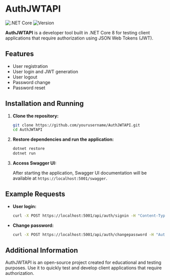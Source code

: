 # AuthJWTAPI

![.NET Core](https://img.shields.io/badge/.NET%20Core-8.0-blue) ![Version](https://img.shields.io/badge/version-1.0.0-green)

**AuthJWTAPI** is a developer tool built in .NET Core 8 for testing client applications that require authorization using JSON Web Tokens (JWT).

## Features

- User registration
- User login and JWT generation
- User logout
- Password change
- Password reset

## Installation and Running

1. **Clone the repository:**

    ```bash
    git clone https://github.com/yourusername/AuthJWTAPI.git
    cd AuthJWTAPI
    ```

2. **Restore dependencies and run the application:**

    ```bash
    dotnet restore
    dotnet run
    ```

3. **Access Swagger UI:**

    After starting the application, Swagger UI documentation will be available at `https://localhost:5001/swagger`.

## Example Requests

- **User login:**

    ```bash
    curl -X POST https://localhost:5001/api/auth/signin -H "Content-Type: application/json" -d "{\"username\":\"testuser\", \"password\":\"password123\"}"
    ```

- **Change password:**

    ```bash
    curl -X POST https://localhost:5001/api/auth/changepassword -H "Authorization: Bearer {token}" -H "Content-Type: application/json" -d "{\"newPassword\":\"newpassword123\"}"
    ```

## Additional Information

AuthJWTAPI is an open-source project created for educational and testing purposes. Use it to quickly test and develop client applications that require authorization.
